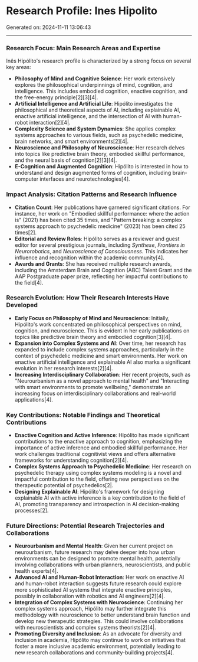 # Research Profile: Ines Hipolito

Generated on: 2024-11-11 13:06:43

---

### Research Focus: Main Research Areas and Expertise

Inês Hipólito's research profile is characterized by a strong focus on several key areas:

- **Philosophy of Mind and Cognitive Science**: Her work extensively explores the philosophical underpinnings of mind, cognition, and intelligence. This includes embodied cognition, enactive cognition, and the free-energy principle[2][3][4|.
- **Artificial Intelligence and Artificial Life**: Hipólito investigates the philosophical and theoretical aspects of AI, including explainable AI, enactive artificial intelligence, and the intersection of AI with human-robot interaction[2][4|.
- **Complexity Science and System Dynamics**: She applies complex systems approaches to various fields, such as psychedelic medicine, brain networks, and smart environments[2][4|.
- **Neuroscience and Philosophy of Neuroscience**: Her research delves into topics like predictive brain theory, embodied skillful performance, and the neural basis of cognition[2][3][4|.
- **E-Cognition and Augmented Cognition**: Hipólito is interested in how to understand and design augmented forms of cognition, including brain-computer interfaces and neurotechnologies[4].

### Impact Analysis: Citation Patterns and Research Influence

- **Citation Count**: Her publications have garnered significant citations. For instance, her work on "Embodied skillful performance: where the action is" (2021) has been cited 35 times, and "Pattern breaking: a complex systems approach to psychedelic medicine" (2023) has been cited 25 times[2].
- **Editorial and Review Roles**: Hipólito serves as a reviewer and guest editor for several prestigious journals, including _Synthese_, _Frontiers in Neurorobotics_, and _Neuroscience of Consciousness_. This indicates her influence and recognition within the academic community[4].
- **Awards and Grants**: She has received multiple research awards, including the Amsterdam Brain and Cognition (ABC) Talent Grant and the AAP Postgraduate paper prize, reflecting her impactful contributions to the field[4].

### Research Evolution: How Their Research Interests Have Developed

- **Early Focus on Philosophy of Mind and Neuroscience**: Initially, Hipólito's work concentrated on philosophical perspectives on mind, cognition, and neuroscience. This is evident in her early publications on topics like predictive brain theory and embodied cognition[3][4|.
- **Expansion into Complex Systems and AI**: Over time, her research has expanded to include complex systems approaches, particularly in the context of psychedelic medicine and smart environments. Her work on enactive artificial intelligence and explainable AI also marks a significant evolution in her research interests[2][4|.
- **Increasing Interdisciplinary Collaboration**: Her recent projects, such as "Neurourbanism as a novel approach to mental health" and "Interacting with smart environments to promote wellbeing," demonstrate an increasing focus on interdisciplinary collaborations and real-world applications[4].

### Key Contributions: Notable Findings and Theoretical Contributions

- **Enactive Cognition and Active Inference**: Hipólito has made significant contributions to the enactive approach to cognition, emphasizing the importance of active inference and embodied skillful performance. Her work challenges traditional cognitivist views and offers alternative frameworks for understanding cognition[2][4|.
- **Complex Systems Approach to Psychedelic Medicine**: Her research on psychedelic therapy using complex systems modeling is a novel and impactful contribution to the field, offering new perspectives on the therapeutic potential of psychedelics[2|.
- **Designing Explainable AI**: Hipólito's framework for designing explainable AI with active inference is a key contribution to the field of AI, promoting transparency and introspection in AI decision-making processes[2].

### Future Directions: Potential Research Trajectories and Collaborations

- **Neurourbanism and Mental Health**: Given her current project on neurourbanism, future research may delve deeper into how urban environments can be designed to promote mental health, potentially involving collaborations with urban planners, neuroscientists, and public health experts[4|.
- **Advanced AI and Human-Robot Interaction**: Her work on enactive AI and human-robot interaction suggests future research could explore more sophisticated AI systems that integrate enactive principles, possibly in collaboration with robotics and AI engineers[2][4|.
- **Integration of Complex Systems with Neuroscience**: Continuing her complex systems approach, Hipólito may further integrate this methodology with neuroscience to better understand brain function and develop new therapeutic strategies. This could involve collaborations with neuroscientists and complex systems theorists[2][4|.
- **Promoting Diversity and Inclusion**: As an advocate for diversity and inclusion in academia, Hipólito may continue to work on initiatives that foster a more inclusive academic environment, potentially leading to new research collaborations and community-building projects[4].